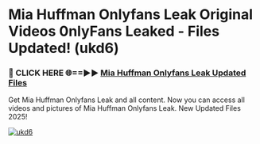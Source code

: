 # Mia Huffman Onlyfans Leak Original Videos 0nlyFans Leaked - Files Updated! (ukd6)

<h3>🔴 CLICK HERE 🌐==►► <a href="https://tinyurl.com/ehrbuxhb" rel="nofollow">Mia Huffman Onlyfans Leak Updated Files</a></h3>

Get Mia Huffman Onlyfans Leak and all content. Now you can access all videos and pictures of Mia Huffman Onlyfans Leak. New Updated Files 2025!

[![ukd6](https://i.imgur.com/lVYEuWS.gif)](https://tinyurl.com/ehrbuxhb)
